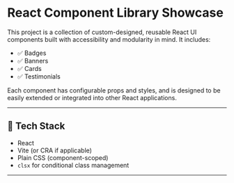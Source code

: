 # React Component Library Showcase

This project is a collection of custom-designed, reusable React UI components built with accessibility and modularity in mind. It includes:

- ✅ Badges
- ✅ Banners
- ✅ Cards
- ✅ Testimonials

Each component has configurable props and styles, and is designed to be easily extended or integrated into other React applications.

---

## 🔧 Tech Stack

- React
- Vite (or CRA if applicable)
- Plain CSS (component-scoped)
- `clsx` for conditional class management

---
